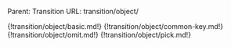 Parent: Transition
URL: transition/object/

{!transition/object/basic.md!}
{!transition/object/common-key.md!}
{!transition/object/omit.md!}
{!transition/object/pick.md!}

